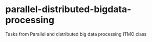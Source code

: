 # parallel-distributed-bigdata-processing
Tasks from Parallel and distributed big data processing ITMO class
